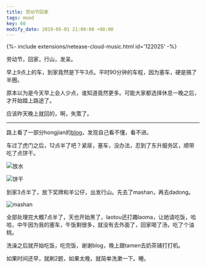 ```yaml
---
title: 劳动节回家
tags: mood
key: 60
modify_date: 2019-05-01 21:00:00 +08:00
---
```


<div>{%- include extensions/netease-cloud-music.html id='122025' -%}</div>

劳动节，回家，行山，发呆。

早上9点上的车，到家竟然是下午3点。平时90分钟的车程，因为塞车，硬是搞了半圈。

原本以为是今天早上会人少点，谁知道竟然更多。可能大家都选择休息一晚之后，才开始踏上路途了。

应该昨天晚上就回的，啊，失策了。

----
路上看了一部分hongjian的[blog](http://hongjiang.info/scala/)，发现自己看不懂，看不进。

车过了虎门之后，12点半了吧？紧尿，塞车，没办法，忍到了东升服务区，顺带吃了点饼干。

![放水](https://user-images.githubusercontent.com/8369671/58456626-44ec8580-8157-11e9-884b-babb97e875ef.png)

![饼干](https://user-images.githubusercontent.com/8369671/58456638-47e77600-8157-11e9-8497-01c147717449.png)

到家3点半了，放下奖牌和羊公仔，出发行山。先去了mashan，再去dadong。

![mashan](https://user-images.githubusercontent.com/8369671/58456644-4ae26680-8157-11e9-82d7-b5a1e7b060b0.png)

全部处理完大概7点半了，天也开始黑了，laotou还打趣laoma，让她请吃饭，哈哈，中午因为我的塞车，午饭剩很多，就没有去外面了，回家喝了汤，吃了个油桃。

洗澡之后就开始吃饭，吃完饭，谢谢blog，晚上跟tamen去奶茶铺打打机。

如果时间还早，就刷2题，如果太晚，就简单洗漱一下。睡。
